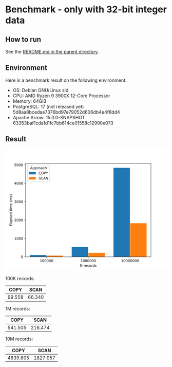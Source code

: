 <!--
  Licensed to the Apache Software Foundation (ASF) under one
  or more contributor license agreements.  See the NOTICE file
  distributed with this work for additional information
  regarding copyright ownership.  The ASF licenses this file
  to you under the Apache License, Version 2.0 (the
  "License"); you may not use this file except in compliance
  with the License.  You may obtain a copy of the License at

    http://www.apache.org/licenses/LICENSE-2.0

  Unless required by applicable law or agreed to in writing,
  software distributed under the License is distributed on an
  "AS IS" BASIS, WITHOUT WARRANTIES OR CONDITIONS OF ANY
  KIND, either express or implied.  See the License for the
  specific language governing permissions and limitations
  under the License.
-->

# Benchmark - only with 32-bit integer data

## How to run

See the [README.md in the parent directory](../README.md).

## Environment

Here is a benchmark result on the following environment:

- OS: Debian GNU/Linux sid
- CPU: AMD Ryzen 9 3900X 12-Core Processor
- Memory: 64GiB
- PostgreSQL: 17 (not released yet)
  5d8aa8bcedae7376bd97e79052d606db4e4f8dd4
- Apache Arrow: 15.0.0-SNAPSHOT
  63353baf1cda1d1fc7bb614ce01558c12990e073

## Result

![Graph](result.svg)

100K records:

| COPY | SCAN |
| ---- | ---- |
| 99.558 | 66.340 |

1M records:

| COPY | SCAN |
| ---- | ---- |
| 541.505 | 216.474 |

10M records:

| COPY | SCAN |
| ---- | ---- |
| 4839.805 | 1827.057 |
